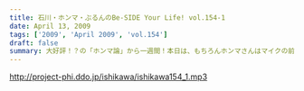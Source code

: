```yaml
---
title: 石川・ホンマ・ぶるんのBe-SIDE Your Life! vol.154-1
date: April 13, 2009
tags: ['2009', 'April 2009', 'vol.154']
draft: false
summary: 大好評！？の「ホンマ論」から一週間！本日は、もちろんホンマさんはマイクの前にいて。はたしてあの内容が本人の耳には入っているのか。NAMAE
---
```


http://project-phi.ddo.jp/ishikawa/ishikawa154_1.mp3